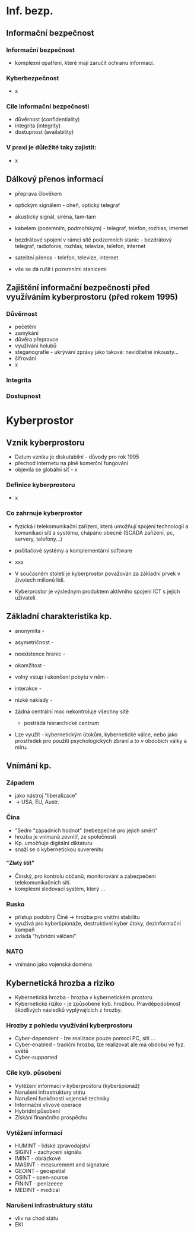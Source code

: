 # Inf. bezp.
## Informační bezpečnost
### Informační bezpečnost
- komplexní opatření, které mají zaručit ochranu informací.
### Kyberbezpečnost
- x
### Cíle informační bezpečnosti
- důvěrnost (confidentiality)
- integrita (integrity)
- dostupnost (availability)
### V praxi je důležité taky zajistit:
- x
## Dálkový přenos informací
- přeprava člověkem
- optickým signálem - oheň, optický telegraf
- akustický signál, siréna, tam-tam
- kabelem (pozemním, podmořským) - telegraf, telefon, rozhlas, internet
- bezdrátové spojení v rámci sítě podzemních stanic - bezdrátový telegraf, radiofonie, rozhlas, televize, telefon, internet
- satelitní přenos - telefon, televize, internet

- vše se dá rušit i pozemními stanicemi
## Zajištění informační bezpečnosti před využíváním kyberprostoru (před rokem 1995)
### Důvěrnost
- pečetění
- zamykání
- důvěra přepravce
- využívání holubů
- steganografie - ukrývání zprávy jako takové: neviditelné inkousty...
- šifrování
- x
### Integrita
### Dostupnost

# Kyberprostor
## Vznik kyberprostoru
- Datum vzniku je diskutabilní - důvody pro rok 1995
- přechod internetu na plně komerční fungování
- objevila se globální síť - x
### Definice kyberprostoru
- x
### Co zahrnuje kyberprostor
- fyzická i telekomunikační zařízení, která umožňují spojení technologií a komunikaci sítí a systému, chápáno obecně (SCADA zařízení, pc, servery, telefony...)
- počítačové systémy a komplementární software
- xxx

- V současném století je kyberprostor považován za základní prvek v životech milionů lidí.
- Kyberprostor je výsledným produktem aktivního spojení ICT s jejich uživateli.
## Základní charakteristika kp.
- anonymita -
- asymetričnost - 
- neexistence hranic - 
- okamžitost - 
- volný vstup i ukončení pobytu v něm - 
- interakce - 
- nízké náklady - 

- žádná centrální moc nekontroluje všechny sítě
	- postrádá hierarchické centrum
- Lze využít - kybernetickým útokům, kybernetické válce, nebo jako prostředek pro použití psychologických zbraní a to v obdobích války a míru.
## Vnímání kp.
### Západem
- jako nástroj "liberalizace"
- -> USA, EU, Austr.
### Čína
- "Sedm "západních hodnot" (nebezpečné pro jejich směr)"
- hrozba je vnímaná zevnitř, ze společnosti
- Kp. umožňuje digitální diktaturu
- snaží se o kybernetickou suverenitu
#### "Zlatý štít"
- Čínský, pro kontrolu občanů, monitorování a zabezpečení telekomunikačních sítí.
- komplexní sledovací systém, který ...
### Rusko
- přístup podobný Číně -> hrozba pro vnitřní stabilitu
- využívá pro kyberšpionáže, destruktivní kyber útoky, dezinformační kampaň
- zvládá "hybridní válčení"
### NATO
- vnímáno jako vojenská doména
## Kybernetická hrozba a riziko
- Kybernetická hrozba - hrozba v kybernetickém prostoru
- Kybernetické riziko - je způsobené kyb. hrozbou. Pravděpodobnost škodlivých následků vyplývajících z hrozby.
### Hrozby z pohledu využívání kyberprostoru
- Cyber-dependent - lze realizace pouze pomocí PC, sítí ...
- Cyber-enabled - tradiční hrozba, lze realizovat ale má obdobu ve fyz. světě
- Cyber-supported
### Cíle kyb. působení
- Vytěžení informací v kyberprostoru (kyberšpionáž)
- Narušení infrastruktury státu
- Narušení funkčnosti vojenské techniky
- Informační vlivové operace
- Hybridní působení
- Získání finančního prospěchu
### Vytěžení informací
- HUMINT - lidské zpravodajství
- SIGINT - zachycení signálu
- IMINT - obrázkové
- MASINT - measurement and signature
- GEOINT - geospetial
- OSINT - open-source
- FININT - penízeeee
- MEDINT - medical
### Narušení infrastruktury státu
- vliv na chod státu
- EKI
